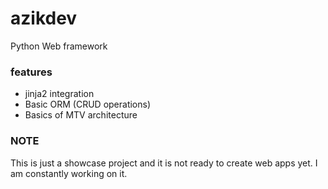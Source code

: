 # azikdev
Python Web framework 

### features
<ul>
  <li> jinja2 integration</li>
  <li> Basic ORM (CRUD operations)</li>
  <li> Basics of MTV architecture</li>
</ul>


### NOTE
This is just a showcase project and it is not ready to create web apps yet. I am constantly working on it.
